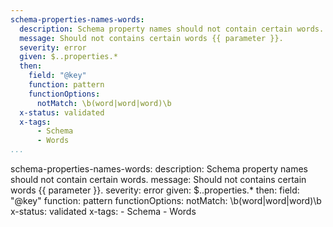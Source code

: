 ```yaml
---
schema-properties-names-words:
  description: Schema property names should not contain certain words.
  message: Should not contains certain words {{ parameter }}.
  severity: error
  given: $..properties.*
  then:
    field: "@key"
    function: pattern
    functionOptions:
      notMatch: \b(word|word|word)\b
  x-status: validated
  x-tags:
      - Schema
      - Words          
...
```

schema-properties-names-words:
  description: Schema property names should not contain certain words.
  message: Should not contains certain words {{ parameter }}.
  severity: error
  given: $..properties.*
  then:
    field: "@key"
    function: pattern
    functionOptions:
      notMatch: \b(word|word|word)\b
  x-status: validated
  x-tags:
      - Schema
      - Words    